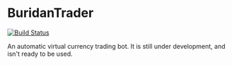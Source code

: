 # BuridanTrader
[![Build Status](https://travis-ci.com/sleepingpig/BuridanTrader.svg?branch=master)](https://travis-ci.com/sleepingpig/BuridanTrader)

An automatic virtual currency trading bot.
It is still under development, and isn't ready to be used.
